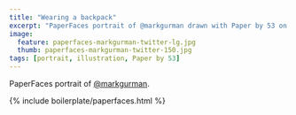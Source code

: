 ```yaml
---
title: "Wearing a backpack"
excerpt: "PaperFaces portrait of @markgurman drawn with Paper by 53 on an iPad."
image: 
  feature: paperfaces-markgurman-twitter-lg.jpg
  thumb: paperfaces-markgurman-twitter-150.jpg
tags: [portrait, illustration, Paper by 53]
---
```


PaperFaces portrait of [@markgurman](http://twitter.com/markgurman).

{% include boilerplate/paperfaces.html %}